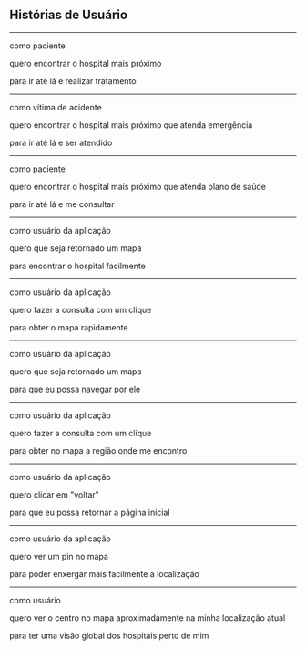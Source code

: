## Histórias de Usuário

------------------------
  
como paciente

quero encontrar o hospital mais próximo

para ir até lá e realizar tratamento

  ------------------------
  
como vítima de acidente

quero encontrar o hospital mais próximo que atenda emergência

para ir até lá e ser atendido

  ------------------------

como paciente

quero encontrar o hospital mais próximo que atenda plano de saúde

para ir até lá e me consultar

  ------------------------
  
como usuário da aplicação

quero que seja retornado um mapa

para encontrar o hospital facilmente

  ------------------------
  
como usuário da aplicação

quero fazer a consulta com um clique

para obter o mapa rapidamente

  ------------------------
como usuário da aplicação

quero que seja retornado um mapa

para que eu possa navegar por ele

  ------------------------
como usuário da aplicação

quero fazer a consulta com um clique

para obter no mapa a região onde me encontro

  ------------------------

como usuário da aplicação

quero clicar em "voltar" 

para que eu possa retornar a página inicial

  ------------------------
como usuário da aplicação 

quero ver um pin no mapa 

para poder enxergar mais facilmente a localização

------------------------
como usuário

quero ver o centro no mapa aproximadamente na minha localização atual

para ter uma visão global dos hospitais perto de mim

